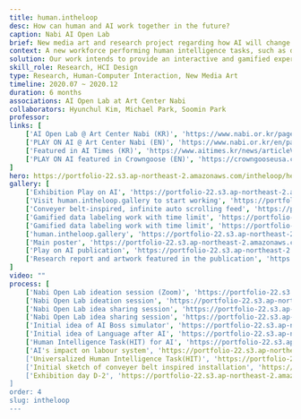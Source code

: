 ```yaml
---
title: human.intheloop
desc: How can human and AI work together in the future?
caption: Nabi AI Open Lab
brief: New media art and research project regarding how AI will change the way people work and the pyramid of society.
context: A new workforce performing human intelligence tasks, such as data labeling and annotation, has emerged in the fourth industrial revolution. Their efforts contribute to further refining artificial intelligence models designed to replace human labor.
solution: Our work intends to provide an interactive and gamified experience for the audience to perform such labor firsthand and visualize the compensations in return.
skill_role: Research, HCI Design
type: Research, Human-Computer Interaction, New Media Art
timeline: 2020.07 ~ 2020.12
duration: 6 months
associations: AI Open Lab at Art Center Nabi
collaborators: Hyunchul Kim, Michael Park, Soomin Park
professor: 
links: [
    ['AI Open Lab @ Art Center Nabi (KR)', 'https://www.nabi.or.kr/page/board_view.php?brd_idx=1099&brd_id=lab'], 
    ['PLAY ON AI @ Art Center Nabi (EN)', 'https://www.nabi.or.kr/en/page/board_view.php?brd_idx=1091&brd_id=project'], 
    ['Featured in AI Times (KR)', 'https://www.aitimes.kr/news/articleView.html?idxno=22622'], 
    ['PLAY ON AI featured in Crowngoose (EN)', 'https://crowngooseusa.com/blogs/crown-featured/crown-goose-x-art-center-nabi-play-on-ai']
]
hero: https://portfolio-22.s3.ap-northeast-2.amazonaws.com/intheloop/hero.jpg
gallery: [
    ['Exhibition Play on AI', 'https://portfolio-22.s3.ap-northeast-2.amazonaws.com/intheloop/g00.jpg'],
    ['Visit human.intheloop.gallery to start working', 'https://portfolio-22.s3.ap-northeast-2.amazonaws.com/intheloop/g0.jpg'],
    ['Conveyer belt-inspired, infinite auto scrolling feed', 'https://portfolio-22.s3.ap-northeast-2.amazonaws.com/intheloop/g1.jpg'],
    ['Gamified data labeling work with time limit', 'https://portfolio-22.s3.ap-northeast-2.amazonaws.com/intheloop/g2.jpg'],
    ['Gamified data labeling work with time limit', 'https://portfolio-22.s3.ap-northeast-2.amazonaws.com/intheloop/g3.jpg'],
    ['human.intheloop.gallery', 'https://portfolio-22.s3.ap-northeast-2.amazonaws.com/intheloop/g5.jpg'],
    ['Main poster', 'https://portfolio-22.s3.ap-northeast-2.amazonaws.com/intheloop/g6.jpg'],
    ['Play on AI publication', 'https://portfolio-22.s3.ap-northeast-2.amazonaws.com/intheloop/g7.jpg'],
    ['Research report and artwork featured in the publication', 'https://portfolio-22.s3.ap-northeast-2.amazonaws.com/intheloop/g8.jpg'],
]
video: ""                     
process: [
    ['Nabi Open Lab ideation session (Zoom)', 'https://portfolio-22.s3.ap-northeast-2.amazonaws.com/intheloop/p0.jpg'],
    ['Nabi Open Lab ideation session', 'https://portfolio-22.s3.ap-northeast-2.amazonaws.com/intheloop/p2.jpg'],
    ['Nabi Open Lab idea sharing session', 'https://portfolio-22.s3.ap-northeast-2.amazonaws.com/intheloop/p3.jpg'],
    ['Nabi Open Lab idea sharing session', 'https://portfolio-22.s3.ap-northeast-2.amazonaws.com/intheloop/p4.jpg'],
    ['Initial idea of AI Boss simulator', 'https://portfolio-22.s3.ap-northeast-2.amazonaws.com/intheloop/p5.jpg'],
    ['Initial idea of Language after AI', 'https://portfolio-22.s3.ap-northeast-2.amazonaws.com/intheloop/p6.jpg'],
    ['Human Intelligence Task(HIT) for AI', 'https://portfolio-22.s3.ap-northeast-2.amazonaws.com/intheloop/p7.jpg'],
    ['AI's impact on labour system', 'https://portfolio-22.s3.ap-northeast-2.amazonaws.com/intheloop/p8.jpg'],
    ['Universalized Human Intelligence Task(HIT)', 'https://portfolio-22.s3.ap-northeast-2.amazonaws.com/intheloop/p9.jpg'],
    ['Initial sketch of conveyer belt inspired installation', 'https://portfolio-22.s3.ap-northeast-2.amazonaws.com/intheloop/p10.jpg'],
    ['Exhibition day D-2', 'https://portfolio-22.s3.ap-northeast-2.amazonaws.com/intheloop/p11.jpg']
]
order: 4
slug: intheloop
---
```

